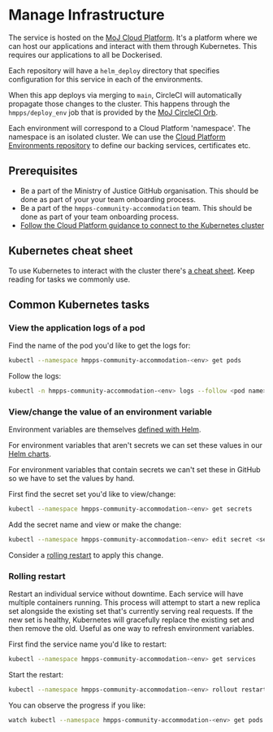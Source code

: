 # Manage Infrastructure

The service is hosted on the [MoJ Cloud
Platform](https://user-guide.cloud-platform.service.justice.gov.uk/#getting-started).
It's a platform where we can host our applications and interact with them
through Kubernetes. This requires our applications to all be Dockerised.

Each repository will have a `helm_deploy` directory that specifies configuration
for this service in each of the environments.

When this app deploys via merging to `main`, CircleCI will automatically
propagate those changes to the cluster. This happens through the
`hmpps/deploy_env` job that is provided by the [MoJ CircleCI
Orb](https://github.com/ministryofjustice/hmpps-circleci-orb).

Each environment will correspond to a Cloud Platform 'namespace'. The namespace
is an isolated cluster. We can use the [Cloud Platform Environments
repository](https://github.com/ministryofjustice/cloud-platform-environments/tree/main/namespaces/live.cloud-platform.service.justice.gov.uk)
to define our backing services, certificates etc.

## Prerequisites

- Be a part of the Ministry of Justice GitHub organisation. This should be done
  as part of your your team onboarding process.
- Be a part of the `hmpps-community-accommodation` team. This should be done as
  part of your team onboarding process.
- [Follow the Cloud Platform guidance to connect to the Kubernetes
  cluster](https://user-guide.cloud-platform.service.justice.gov.uk/documentation/getting-started/kubectl-config.html#connecting-to-the-cloud-platform-39-s-kubernetes-cluster)

## Kubernetes cheat sheet

To use Kubernetes to interact with the cluster there's [a cheat
sheet](https://kubernetes.io/docs/reference/kubectl/cheatsheet/). Keep reading
for tasks we commonly use.

## Common Kubernetes tasks

### View the application logs of a pod

Find the name of the pod you'd like to get the logs for:

```bash
kubectl --namespace hmpps-community-accommodation-<env> get pods
```

Follow the logs:

```bash
kubectl -n hmpps-community-accommodation-<env> logs --follow <pod name> --all-containers
```

### View/change the value of an environment variable

Environment variables are themselves [defined with
Helm](https://github.com/ministryofjustice/hmpps-approved-premises-ui/blob/main/helm_deploy/hmpps-approved-premises-ui/values.yaml#L50).

For environment variables that aren't secrets we can set these values in our
[Helm
charts](https://github.com/ministryofjustice/hmpps-approved-premises-ui/blob/main/helm_deploy/values-prod.yaml#L12).

For environment variables that contain secrets we can't set these in GitHub so
we have to set the values by hand.

First find the secret set you'd like to view/change:

```bash
kubectl --namespace hmpps-community-accommodation-<env> get secrets
```

Add the secret name and view or make the change:

```bash
kubectl --namespace hmpps-community-accommodation-<env> edit secret <secret set name>
```

Consider a [rolling restart](#rolling-restart) to apply this change.

### Rolling restart

Restart an individual service without downtime. Each service will have multiple
containers running. This process will attempt to start a new replica set
alongside the existing set that's currently serving real requests. If
the new set is healthy, Kubernetes will gracefully replace the existing set and
then remove the old. Useful as one way to refresh environment
variables.

First find the service name you'd like to restart:

```bash
kubectl --namespace hmpps-community-accommodation-<env> get services
```

Start the restart:

```bash
kubectl --namespace hmpps-community-accommodation-<env> rollout restart deployment <service name>
```

You can observe the progress if you like:

```bash
watch kubectl --namespace hmpps-community-accommodation-<env> get pods
```
